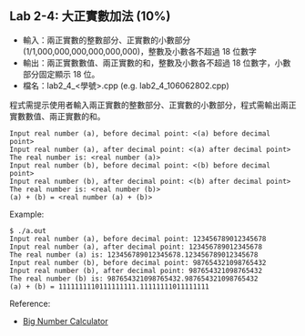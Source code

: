 ## Lab 2-4: 大正實數加法 (10%)

* 輸入：兩正實數的整數部分、正實數的小數部分 (1/1,000,000,000,000,000,000)，整數及小數各不超過 18 位數字
* 輸出：兩正實數數值、兩正實數的和，整數及小數各不超過 18 位數字，小數部分固定顯示 18 位。
* 檔名：lab2_4_<學號>.cpp (e.g. lab2_4_106062802.cpp)

程式需提示使用者輸入兩正實數的整數部分、正實數的小數部分，程式需輸出兩正實數數值、兩正實數的和。

```text
Input real number (a), before decimal point: <(a) before decimal point>
Input real number (a), after decimal point: <(a) after decimal point>
The real number is: <real number (a)>
Input real number (b), before decimal point: <(b) before decimal point>
Input real number (b), after decimal point: <(b) after decimal point>
The real number is: <real number (b)>
(a) + (b) = <real number (a) + (b)>
```

Example:

```console
$ ./a.out
Input real number (a), before decimal point: 123456789012345678
Input real number (a), after decimal point: 123456789012345678
The real number (a) is: 123456789012345678.123456789012345678
Input real number (b), before decimal point: 987654321098765432
Input real number (b), after decimal point: 987654321098765432
The real number (b) is: 987654321098765432.987654321098765432
(a) + (b) = 1111111110111111111.11111111011111111
```

Reference:
* [Big Number Calculator](https://www.calculator.net/big-number-calculator.html)